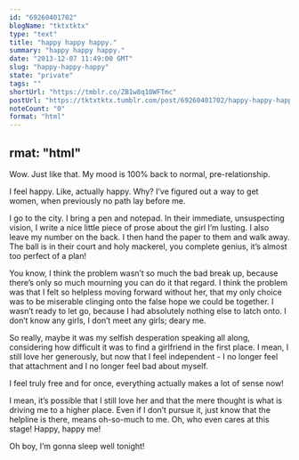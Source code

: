 ```yaml
---
id: "69260401702"
blogName: "tktxtktx"
type: "text"
title: "happy happy happy."
summary: "happy happy happy."
date: "2013-12-07 11:49:00 GMT"
slug: "happy-happy-happy"
state: "private"
tags: ""
shortUrl: "https://tmblr.co/ZB1w8q10WFTmc"
postUrl: "https://tktxtktx.tumblr.com/post/69260401702/happy-happy-happy"
noteCount: "0"
format: "html"
---
```


rmat: "html"
---

Wow. Just like that. My mood is 100% back to normal, pre-relationship.

I feel happy. Like, actually happy. Why? I’ve figured out a way to get women, when previously no path lay before me.

I go to the city. I bring a pen and notepad. In their immediate, unsuspecting vision, I write a nice little piece of prose about the girl I’m lusting. I also leave my number on the back. I then hand the paper to them and walk away. The ball is in their court and holy mackerel, you complete genius, it’s almost too perfect of a plan!

You know, I think the problem wasn’t so much the bad break up, because there’s only so much mourning you can do it that regard. I think the problem was that I felt so helpless moving forward without her, that my only choice was to be miserable clinging onto the false hope we could be together. I wasn’t ready to let go, because I had absolutely nothing else to latch onto. I don’t know any girls, I don’t meet any girls; deary me.

So really, maybe it was my selfish desperation speaking all along, considering how difficult it was to find a girlfriend in the first place. I mean, I still love her generously, but now that I feel independent - I no longer feel that attachment and I no longer feel bad about myself.

I feel truly free and for once, everything actually makes a lot of sense now!

I mean, it’s possible that I still love her and that the mere thought is what is driving me to a higher place. Even if I don’t pursue it, just know that the helpline is there, means oh-so-much to me. Oh, who even cares at this stage! Happy, happy me!

Oh boy, I’m gonna sleep well tonight!